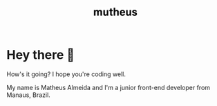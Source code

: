 <p align="center">
  <a href="https://mutheus.github.io/"><img src="https://raw.githubusercontent.com/mutheus/mutheus/master/mutheus-logo.svg" width="100px"></a>
</p>

&nbsp;  

# Hey there 👋

How's it going? I hope you're coding well.

My name is Matheus Almeida and I'm a junior front-end developer from Manaus, Brazil.

<!--
**mutheus/mutheus** is a ✨ _special_ ✨ repository because its `README.md` (this file) appears on your GitHub profile.

Here are some ideas to get you started:

- 🔭 I’m currently working on ...
- 🌱 I’m currently learning ...
- 👯 I’m looking to collaborate on ...
- 🤔 I’m looking for help with ...
- 💬 Ask me about ...
- 📫 How to reach me: ...
- 😄 Pronouns: ...
- ⚡ Fun fact: ...
-->
